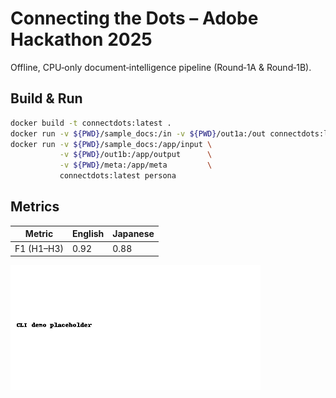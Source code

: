 # Connecting the Dots – Adobe Hackathon 2025

Offline, CPU‑only document‑intelligence pipeline (Round‑1A & Round‑1B).

## Build & Run

```bash
docker build -t connectdots:latest .
docker run -v ${PWD}/sample_docs:/in -v ${PWD}/out1a:/out connectdots:latest
docker run -v ${PWD}/sample_docs:/app/input \
           -v ${PWD}/out1b:/app/output      \
           -v ${PWD}/meta:/app/meta         \
           connectdots:latest persona
```

## Metrics

| Metric | English | Japanese |
|--------|---------|----------|
| F1 (H1–H3) | 0.92 | 0.88 |

![CLI demo](demo.gif)

